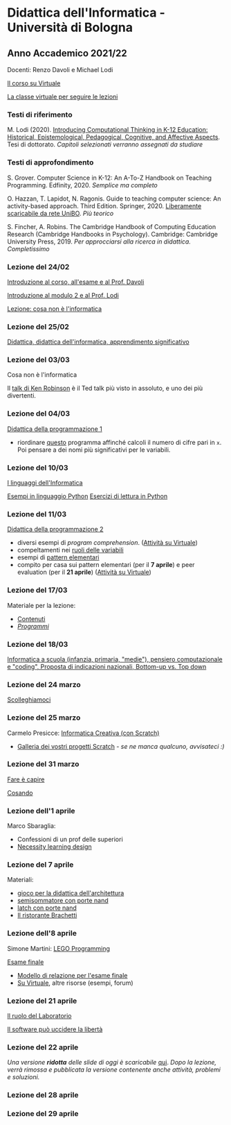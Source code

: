 # Didattica dell'Informatica - Università di Bologna

## Anno Accademico 2021/22

Docenti: Renzo Davoli e Michael Lodi

[Il corso su Virtuale](https://virtuale.unibo.it/course/view.php?id=25799)

[La classe virtuale per seguire le lezioni](https://teams.microsoft.com/l/meetup-join/19%3ameeting_YjZjZGQ3NGQtM2VjNC00MTEyLThjN2YtZjhjZDRlZDVlYzY2%40thread.v2/0?context=%7b%22Tid%22%3a%22e99647dc-1b08-454a-bf8c-699181b389ab%22%2c%22Oid%22%3a%221336b26d-f91b-4c13-a7f4-0e3924442a79%22%7d)

### Testi di riferimento

M. Lodi (2020). [Introducing Computational Thinking in K-12 Education: Historical, Epistemological, Pedagogical, Cognitive, and Affective Aspects](http://amsdottorato.unibo.it/9188/1/Tesi_Dottorato_Lodi.pdf). Tesi di dottorato. *Capitoli selezionati verranno assegnati da studiare*

### Testi di approfondimento

S. Grover. Computer Science in K-12: An A-To-Z Handbook on Teaching Programming. Edfinity, 2020. *Semplice ma completo*

O. Hazzan, T. Lapidot, N. Ragonis. Guide to teaching computer science: An activity-based approach. Third Edition. Springer, 2020. [Liberamente scaricabile da rete UniBO](https://link.springer.com/book/10.1007/978-3-030-39360-1). *Più teorico*

S. Fincher, A. Robins. The Cambridge Handbook of Computing Education Research (Cambridge Handbooks in Psychology). Cambridge: Cambridge University Press, 2019. *Per approcciarsi alla ricerca in didattica. Completissimo*

### Lezione del 24/02

[Introduzione al corso, all'esame e al Prof. Davoli](http://cs.unibo.it/~renzo/csed22/intro22.pdf)

[Introduzione al modulo 2 e al Prof. Lodi](https://www.cs.unibo.it/~michael.lodi2/csed2022/intro22_ML.pdf)

[Lezione: cosa non è l'informatica](http://cs.unibo.it/~renzo/csed22/noinfo.pdf)

### Lezione del 25/02

[Didattica, didattica dell'informatica, apprendimento significativo](https://www.cs.unibo.it/~michael.lodi2/csed2022/didattica_informatica_ML.pdf)


### Lezione del 03/03

Cosa non è l'informatica

Il [talk di Ken Robinson](https://www.ted.com/talks/sir_ken_robinson_do_schools_kill_creativity?language=it) è il Ted talk più visto in assoluto, e uno dei più divertenti.

### Lezione del 04/03

[Didattica della programmazione 1](https://www.cs.unibo.it/~michael.lodi2/csed2022/didattica_programmazone_ML_1.pdf)

- riordinare <a href="https://acos.cs.hut.fi/html/jsparsons/jsparsons-python-custom/exercise?name=Un%20programma...%20brutto!%20(da%20Violetta%20Lonati%2C%20UniMI)&initial=def%20brutto(x)%3A%5Cn%20%20%20%20c%20%3D%200%5Cn%20%20%20%20while%20x%20%3E%200%3A%5Cn%20%20%20%20%20%20%20%20a%20%3D%20x%20%25%2010%5Cn%20%20%20%20%20%20%20%20b%20%3D%201%20-%20a%252%5Cn%20%20%20%20%20%20%20%20c%20%2B%3D%20b%5Cn%20%20%20%20%20%20%20%20x%20%2F%2F%3D%2010%5Cn%20%20%20%20return%20c&instructions=-%20Riordinare%20le%20istruzioni%0D%0A-%20Pensare%20a%20dei%20nomi%20pi%C3%B9%20significativi%20per%20le%20variabili&description=Il%20programma%20deve%20calcolare%20il%20numero%20di%20cifre%20pari%20nel%20numero%20x">questo</a> programma affinché calcoli il numero di cifre pari in ```x```. Poi pensare a dei nomi più significativi per le variabili.

### Lezione del 10/03

[I linguaggi dell'Informatica](http://cs.unibo.it/~renzo/csed22/linguaggi.pdf)

[Esempi in linguaggio Python](esempi/esempi_python.md)
[Esercizi di lettura in Python](esempi/lettura_python.md)

### Lezione del 11/03

[Didattica della programmazione 2](https://www.cs.unibo.it/~michael.lodi2/csed2022/didattica_programmazone_ML_2.pdf)

- diversi esempi di *program comprehension*. ([Attività su Virtuale](https://virtuale.unibo.it/mod/quiz/view.php?id=811706))
- compeltamenti nei [ruoli delle variabili](pages/ruoli_variabili.md)
- esempi di [pattern elementari](pages/pattern_cicli.md)
- compito per casa sui pattern elementari (per il **7 aprile**) e peer evaluation (per il **21 aprile**) ([Attività su Virtuale](https://virtuale.unibo.it/course/view.php?id=25799#section-1))

### Lezione del 17/03

Materiale per la lezione:

* [Contenuti](pages/contenuti.md)
* [_Programmi_](pages/programmi.md)

### Lezione del 18/03

[Informatica a scuola (infanzia, primaria, "medie"), pensiero computazionale e "coding", Proposta di indicazioni nazionali, Bottom-up vs. Top down](https://www.cs.unibo.it/~michael.lodi2/csed2022/infoscuola_ML.pdf)

### Lezione del 24 marzo
[Scolleghiamoci](http://cs.unibo.it/~renzo/csed22/scolleghiamoci.pdf)

### Lezione del 25 marzo

Carmelo Presicce: [Informatica Creativa (con Scratch)](https://docs.google.com/presentation/d/189bvT9zAh-K6j5YFrFTrpeJiXOZW9ObKYNHigsbta64)

* [Galleria dei vostri progetti Scratch](https://scratch.mit.edu/studios/31340687) - *se ne manca qualcuno, avvisateci :)*

### Lezione del 31 marzo

[Fare è capire](http://cs.unibo.it/~renzo/csed22/farecapire.pdf)

[Cosando](http://cs.unibo.it/~renzo/csed22/fare.pdf)

### Lezione dell'1 aprile

Marco Sbaraglia:

* Confessioni di un prof delle superiori
* [Necessity learning design](https://docs.google.com/presentation/d/1tjFUfJzOOGkeQNdptizrudBbFXERYLDIyiLl5CRstgs/edit?usp=sharing)

### Lezione del 7 aprile

Materiali:

* [gioco per la didattica dell'architettura](https://nandgame.com/)
* [semisommatore con porte nand](http://www.falstad.com/circuit/circuitjs.html?ctz=CQAgjCAMB0l3BWcMBMcUHYMGZIA4UA2ATmIxAUgoqoQFMBaMMAKDAQjABYuQ08+GFH3xQ+1BGw6DhYFAOx5ecgVWFJJ7CJmE6Qi3nrUSpEA+GLCuxQheHHaLAO4zwPV-yjOPovSgS2kN7chijK7vKqwRF4An6xXi56zLLuKYluynKZdhnmKvpK4BiB3uae5UJeADI5YJbg2fX2YgBmAIYANgDOdNRBtSF8YY26I1RUHT19SEEAsiDWts0UaQ1q0JrSetiECkW7quKOSVX+tjsI9t6XulXm84W8h6vPe2IomyxAA)
* [latch con porte nand](http://www.falstad.com/circuit/circuitjs.html?ctz=CQAgjCAMB0l3BWcMBMcUHYMGZIA4UA2ATmIxAUgoqoQFMBaMMAKDAQgBY5xDaU8vKlRRQKbDiFycQaQdxH4xopAhYB3EAvAZCWnnKgaKAoScEoEeyMYSnLe6bKtHNTh1MgyUKGTfYQhsyiTsHK1GpuXuBgotphNprxsfpUYJx+EoFKYMQh0bmiIhHGQfY5ukYAMrI5poQysYLCIABmAIYANgDOdNT+kmGGw0rFqqVKxHphU64xorNhhXNLefOyvtXrsw0gsy0dPX1INgCy5mYIlWB8ytBqQA)
* [Il ristorante Brachetti](https://cs.unibo.it/~renzo/csed22/ristorante.pdf)

### Lezione dell'8 aprile

Simone Martini: [LEGO Programming](http://www.cs.unibo.it/~martini/TALKS/martini-Lego-Engl.pdf)

[Esame finale](https://www.cs.unibo.it/~michael.lodi2/csed2022/esame_ML.pdf)

* [Modello di relazione per l'esame finale](https://github.com/CSEd-unibo/CSEd-unibo.github.io/blob/master/modello_esame.md)
* [Su Virtuale](https://virtuale.unibo.it/course/view.php?id=25799#section-2), altre risorse (esempi, forum)


### Lezione del 21 aprile

[Il ruolo del Laboratorio](http://cs.unibo.it/~renzo/csed22/lab.pdf)

[Il software può uccidere la libertà](http://cs.unibo.it/~renzo/csed22/liberta.pdf)

### Lezione del 22 aprile

*Una versione **ridotta** delle slide di oggi è scaricabile* [qui](https://www.cs.unibo.it/~michael.lodi2/csed2022/pv_handout.pdf). *Dopo la lezione, verrà rimossa e pubblicata la versione contenente anche attività, problemi e soluzioni.*

### Lezione del 28 aprile


### Lezione del 29 aprile



[comment]: # (*Una versione **ridotta** delle slide di oggi è scaricabile* qui. *Dopo la lezione, verrà rimossa e pubblicata la versione contenente anche attività, problemi e soluzioni.*)

[comment]: # (  )

